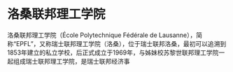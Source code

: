 # 洛桑联邦理工学院

洛桑联邦理工学院（École Polytechnique Fédérale de Lausanne），简称“EPFL”，又称瑞士联邦理工学院（洛桑），位于瑞士联邦洛桑，最初可以追溯到1853年建立的私立学校，后正式成立于1969年，与姊妹校苏黎世联邦理工学院一起组成瑞士联邦理工学院，是瑞士联邦经济事